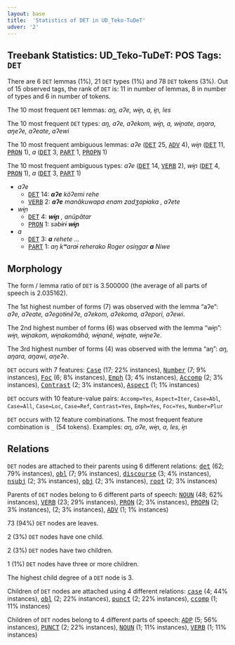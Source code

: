 ```yaml
---
layout: base
title:  'Statistics of DET in UD_Teko-TuDeT'
udver: '2'
---
```


## Treebank Statistics: UD_Teko-TuDeT: POS Tags: `DET`

There are 6 `DET` lemmas (1%), 21 `DET` types (1%) and 78 `DET` tokens (3%).
Out of 15 observed tags, the rank of `DET` is: 11 in number of lemmas, 8 in number of types and 6 in number of tokens.

The 10 most frequent `DET` lemmas: <em>aŋ, aʔe, wɨɲ, a, ɨɲ, les</em>

The 10 most frequent `DET` types:  <em>aŋ, aʔe, aʔekom, wɨɲ, a, wɨɲate, aŋara, aŋeʔe, aʔeate, aʔewi</em>

The 10 most frequent ambiguous lemmas: <em>aʔe</em> (<tt><a href="eme_tudet-pos-DET.html">DET</a></tt> 25, <tt><a href="eme_tudet-pos-ADV.html">ADV</a></tt> 4), <em>wɨɲ</em> (<tt><a href="eme_tudet-pos-DET.html">DET</a></tt> 11, <tt><a href="eme_tudet-pos-PRON.html">PRON</a></tt> 1), <em>a</em> (<tt><a href="eme_tudet-pos-DET.html">DET</a></tt> 3, <tt><a href="eme_tudet-pos-PART.html">PART</a></tt> 1, <tt><a href="eme_tudet-pos-PROPN.html">PROPN</a></tt> 1)

The 10 most frequent ambiguous types:  <em>aʔe</em> (<tt><a href="eme_tudet-pos-DET.html">DET</a></tt> 14, <tt><a href="eme_tudet-pos-VERB.html">VERB</a></tt> 2), <em>wɨɲ</em> (<tt><a href="eme_tudet-pos-DET.html">DET</a></tt> 4, <tt><a href="eme_tudet-pos-PRON.html">PRON</a></tt> 1), <em>a</em> (<tt><a href="eme_tudet-pos-DET.html">DET</a></tt> 3, <tt><a href="eme_tudet-pos-PART.html">PART</a></tt> 1)


* <em>aʔe</em>
  * <tt><a href="eme_tudet-pos-DET.html">DET</a></tt> 14: <em><b>aʔe</b> kõʔemi rehe</em>
  * <tt><a href="eme_tudet-pos-VERB.html">VERB</a></tt> 2: <em><b>aʔe</b> manãkuwapa enam zadʒapɨaka , aʔete</em>
* <em>wɨɲ</em>
  * <tt><a href="eme_tudet-pos-DET.html">DET</a></tt> 4: <em><b>wɨɲ</b> , anũpãtar</em>
  * <tt><a href="eme_tudet-pos-PRON.html">PRON</a></tt> 1: <em>səbɨrɨ <b>wɨɲ</b></em>
* <em>a</em>
  * <tt><a href="eme_tudet-pos-DET.html">DET</a></tt> 3: <em><b>a</b> rehete ...</em>
  * <tt><a href="eme_tudet-pos-PART.html">PART</a></tt> 1: <em>aŋ kʷaraɨ reherako Roger osiŋgar <b>a</b> Niwe</em>

## Morphology

The form / lemma ratio of `DET` is 3.500000 (the average of all parts of speech is 2.035162).

The 1st highest number of forms (7) was observed with the lemma “aʔe”: <em>aʔe, aʔeate, aʔegotɨnẽʔe, aʔekom, aʔekoma, aʔepori, aʔewi</em>.

The 2nd highest number of forms (6) was observed with the lemma “wɨɲ”: <em>wɨɲ, wɨɲakom, wɨɲakomãhã, wɨɲanẽ, wɨɲate, wɨɲeʔe</em>.

The 3rd highest number of forms (4) was observed with the lemma “aŋ”: <em>aŋ, aŋara, aŋawi, aŋeʔe</em>.

`DET` occurs with 7 features: <tt><a href="eme_tudet-feat-Case.html">Case</a></tt> (17; 22% instances), <tt><a href="eme_tudet-feat-Number.html">Number</a></tt> (7; 9% instances), <tt><a href="eme_tudet-feat-Foc.html">Foc</a></tt> (6; 8% instances), <tt><a href="eme_tudet-feat-Emph.html">Emph</a></tt> (3; 4% instances), <tt><a href="eme_tudet-feat-Accomp.html">Accomp</a></tt> (2; 3% instances), <tt><a href="eme_tudet-feat-Contrast.html">Contrast</a></tt> (2; 3% instances), <tt><a href="eme_tudet-feat-Aspect.html">Aspect</a></tt> (1; 1% instances)

`DET` occurs with 10 feature-value pairs: `Accomp=Yes`, `Aspect=Iter`, `Case=Abl`, `Case=All`, `Case=Loc`, `Case=Ref`, `Contrast=Yes`, `Emph=Yes`, `Foc=Yes`, `Number=Plur`

`DET` occurs with 12 feature combinations.
The most frequent feature combination is `_` (54 tokens).
Examples: <em>aŋ, aʔe, wɨɲ, a, les, ɨɲ</em>


## Relations

`DET` nodes are attached to their parents using 6 different relations: <tt><a href="eme_tudet-dep-det.html">det</a></tt> (62; 79% instances), <tt><a href="eme_tudet-dep-obl.html">obl</a></tt> (7; 9% instances), <tt><a href="eme_tudet-dep-discourse.html">discourse</a></tt> (3; 4% instances), <tt><a href="eme_tudet-dep-nsubj.html">nsubj</a></tt> (2; 3% instances), <tt><a href="eme_tudet-dep-obj.html">obj</a></tt> (2; 3% instances), <tt><a href="eme_tudet-dep-root.html">root</a></tt> (2; 3% instances)

Parents of `DET` nodes belong to 6 different parts of speech: <tt><a href="eme_tudet-pos-NOUN.html">NOUN</a></tt> (48; 62% instances), <tt><a href="eme_tudet-pos-VERB.html">VERB</a></tt> (23; 29% instances), <tt><a href="eme_tudet-pos-PRON.html">PRON</a></tt> (2; 3% instances), <tt><a href="eme_tudet-pos-PROPN.html">PROPN</a></tt> (2; 3% instances),  (2; 3% instances), <tt><a href="eme_tudet-pos-ADV.html">ADV</a></tt> (1; 1% instances)

73 (94%) `DET` nodes are leaves.

2 (3%) `DET` nodes have one child.

2 (3%) `DET` nodes have two children.

1 (1%) `DET` nodes have three or more children.

The highest child degree of a `DET` node is 3.

Children of `DET` nodes are attached using 4 different relations: <tt><a href="eme_tudet-dep-case.html">case</a></tt> (4; 44% instances), <tt><a href="eme_tudet-dep-obl.html">obl</a></tt> (2; 22% instances), <tt><a href="eme_tudet-dep-punct.html">punct</a></tt> (2; 22% instances), <tt><a href="eme_tudet-dep-ccomp.html">ccomp</a></tt> (1; 11% instances)

Children of `DET` nodes belong to 4 different parts of speech: <tt><a href="eme_tudet-pos-ADP.html">ADP</a></tt> (5; 56% instances), <tt><a href="eme_tudet-pos-PUNCT.html">PUNCT</a></tt> (2; 22% instances), <tt><a href="eme_tudet-pos-NOUN.html">NOUN</a></tt> (1; 11% instances), <tt><a href="eme_tudet-pos-VERB.html">VERB</a></tt> (1; 11% instances)


